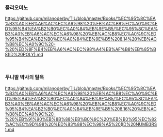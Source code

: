 ### 폴리오미노

https://github.com/milanoderby/TIL/blob/master/Books/%EC%95%8C%EA%B3%A0%EB%A6%AC%EC%A6%98%20%EB%AC%B8%EC%A0%9C%ED%95%B4%EA%B2%B0%EC%A0%84%EB%9E%B5/%EC%95%8C%EA%B3%A0%EB%A6%AC%EC%A6%98%20%EB%AC%B8%EC%A0%9C%ED%95%B4%EA%B2%B0%EC%A0%84%EB%9E%B5%208.14%20%EB%AC%B8%EC%A0%9C%20-%20%ED%8F%B4%EB%A6%AC%EC%98%A4%EB%AF%B8%EB%85%B8(ID%20POLY).md

<br>

### 두니발 박사의 탈옥

https://github.com/milanoderby/TIL/blob/master/Books/%EC%95%8C%EA%B3%A0%EB%A6%AC%EC%A6%98%20%EB%AC%B8%EC%A0%9C%ED%95%B4%EA%B2%B0%EC%A0%84%EB%9E%B5/%EC%95%8C%EA%B3%A0%EB%A6%AC%EC%A6%98%20%EB%AC%B8%EC%A0%9C%ED%95%B4%EA%B2%B0%EC%A0%84%EB%9E%B5%208.16%20%EB%AC%B8%EC%A0%9C%20-%20%EB%91%90%EB%8B%88%EB%B0%9C%20%EB%B0%95%EC%82%AC%EC%9D%98%20%ED%83%88%EC%98%A5%20(ID%20NUMB3RS).md